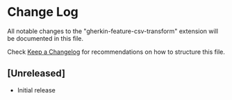 # Change Log

All notable changes to the "gherkin-feature-csv-transform" extension will be documented in this file.

Check [Keep a Changelog](http://keepachangelog.com/) for recommendations on how to structure this file.

## [Unreleased]

- Initial release